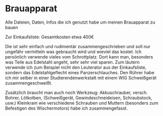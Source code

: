 # Brauapparat
Alle Dateien, Daten, Infos die ich genutzt habe um meinen Brauapparat zu bauen




Zur Einkaufsliste:
Gesamtkosten etwa 400€

Die ist sehr einfach und rudimentär zusammengeschrieben und soll nur ungefähr vermitteln was gebraucht wird und wieviel das kostet.
Ich persönlich verwende vieles vom Schrottplatz. Dort kann man, besonders was Teile aus Edelstahl angeht, sehr sehr viel sparen.
Zum läutern verwende ich zum Beispiel nicht den Leuterator aus der Einkaufsliste, sondern das Edelstahlgeflecht eines Panzerschlauches. Den Rührer habe ich mir selber in einer Studierendenwerkstatt mit einem WIG Schweißgerät zusammengeschweißt.

Zusätzlich braucht man auch noch Werkzeug: Akkuschrauber, versch. Bohrer, Lötkolben, (Schweißgerät, Gewindeschneideisen, Schraubstock, usw.)
Kleinkram wie verschiedene Schrauben und Muttern (besonders zum Befestigen des Wischermotors) habe ich zusammengefasst.
